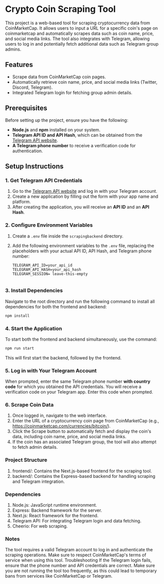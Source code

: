 # Crypto Coin Scraping Tool

This project is a web-based tool for scraping cryptocurrency data from CoinMarketCap. It allows users to input a URL for a specific coin's page on coinmarketcap and automatically scrapes data such as coin name, price, and social media links. The tool also integrates with Telegram, allowing users to log in and potentially fetch additional data such as Telegram group admins.

## Features
- Scrape data from CoinMarketCap coin pages.
- Automatically retrieve coin name, price, and social media links (Twitter, Discord, Telegram).
- Integrated Telegram login for fetching group admin details.

## Prerequisites
Before setting up the project, ensure you have the following:
- **Node.js** and **npm** installed on your system.
- **Telegram API ID and API Hash**, which can be obtained from the [Telegram API website](https://my.telegram.org/auth).
- **A Telegram phone number** to receive a verification code for authentication.

## Setup Instructions

### 1. Get Telegram API Credentials
1. Go to the [Telegram API website](https://my.telegram.org/auth) and log in with your Telegram account.
2. Create a new application by filling out the form with your app name and platform.
3. After creating the application, you will receive an **API ID** and an **API Hash**.

### 2. Configure Environment Variables
1. Create a `.env` file inside the `scrapingbackend` directory.
2. Add the following environment variables to the `.env` file, replacing the placeholders with your actual API ID, API Hash, and Telegram phone number:

    ```env
    TELEGRAM_API_ID=your_api_id
    TELEGRAM_API_HASH=your_api_hash
    TELEGRAM_SESSION= leave-this-empty
  
    ```

### 3. Install Dependencies
Navigate to the root directory and run the following command to install all dependencies for both the frontend and backend:

```bash
npm install
```
### 4. Start the Application
To start both the frontend and backend simultaneously, use the command:

```bash
npm run start
```
This will first start the backend, followed by the frontend.

### 5. Log in with Your Telegram Account
When prompted, enter the same Telegram phone number **with country code** for which you obtained the API credentials.
You will receive a verification code on your Telegram app. Enter this code when prompted.
### 6. Scrape Coin Data
1. Once logged in, navigate to the web interface.
2. Enter the URL of a cryptocurrency coin page from CoinMarketCap (e.g., https://coinmarketcap.com/currencies/bitcoin/).
3. Click the Scrape button to automatically fetch and display the coin's data, including coin name, price, and social media links.
4. If the coin has an associated Telegram group, the tool will also attempt to fetch admin details.
### Project Structure
1. frontend/: Contains the Next.js-based frontend for the scraping tool.
2. backend/: Contains the Express-based backend for handling scraping and Telegram integration.
### Dependencies
1. Node.js: JavaScript runtime environment.
2. Express: Backend framework for the server.
3. Next.js: React framework for the frontend.
4. Telegram API: For integrating Telegram login and data fetching.
5. Cheerio: For web scraping.
### Notes
The tool requires a valid Telegram account to log in and authenticate the scraping operations.
Make sure to respect CoinMarketCap's terms of service when using this tool.
Troubleshooting
If the Telegram login fails, ensure that the phone number and API credentials are correct.
Make sure you are not running the tool too frequently, as this could lead to temporary bans from services like CoinMarketCap or Telegram.
